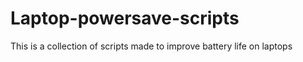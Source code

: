 # Laptop-powersave-scripts
 This is a collection of scripts made to improve battery life on laptops
